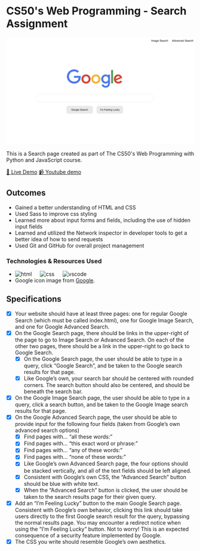 # CS50's Web Programming - Search Assignment

![Image](./img/screenshot.png)

This is a Search page created as part of The CS50's Web Programming with Python and JavaScript course.  

[🔗 Live Demo](https://ca-stella.github.io/cs50w-search/index.html)
[📹 Youtube demo](https://www.youtube.com/watch?v=5gfoFeNugxg)

## Outcomes
- Gained a better understanding of HTML and CSS
- Used Sass to improve css styling 
- Learned more about input forms and fields, including the use of hidden input fields
- Learned and utilized the Network inspector in developer tools to get a better idea of how to send requests
- Used Git and GitHub for overall project management

### Technologies & Resources Used
- <img src="https://cdn.jsdelivr.net/gh/devicons/devicon/icons/html5/html5-original.svg" alt="html" width="30" height="30"/> &emsp; <img src="https://cdn.jsdelivr.net/gh/devicons/devicon/icons/css3/css3-original.svg" alt="css" width="30" height="30"/> &emsp; <img src="https://cdn.jsdelivr.net/gh/devicons/devicon/icons/vscode/vscode-original.svg" alt="vscode" width="30" height="30"/> 
- Google icon image from <a href="https://google.com">Google</a>. 

## Specifications 
- [x] Your website should have at least three pages: one for regular Google Search (which must be called index.html), one for Google Image Search, and one for Google Advanced Search.
- [x] On the Google Search page, there should be links in the upper-right of the page to go to Image Search or Advanced Search. On each of the other two pages, there should be a link in the upper-right to go back to Google Search.
	- [x] On the Google Search page, the user should be able to type in a query, click “Google Search”, and be taken to the Google search results for that page.
	- [x] Like Google’s own, your search bar should be centered with rounded corners. The search button should also be centered, and should be beneath the search bar.
- [x] On the Google Image Search page, the user should be able to type in a query, click a search button, and be taken to the Google Image search results for that page.
- [x] On the Google Advanced Search page, the user should be able to provide input for the following four fields (taken from Google’s own advanced search options)
	- [x] Find pages with… “all these words:”
	- [x] Find pages with… “this exact word or phrase:”
	- [x] Find pages with… “any of these words:”
	- [x] Find pages with… “none of these words:”
	- [x] Like Google’s own Advanced Search page, the four options should be stacked vertically, and all of the text fields should be left aligned.
	- [x] Consistent with Google’s own CSS, the “Advanced Search” button should be blue with white text.
	- [x] When the “Advanced Search” button is clicked, the user should be taken to the search results page for their given query.
- [x] Add an “I’m Feeling Lucky” button to the main Google Search page. Consistent with Google’s own behavior, clicking this link should take users directly to the first Google search result for the query, bypassing the normal results page. You may encounter a redirect notice when using the “I’m Feeling Lucky” button. Not to worry! This is an expected consequence of a security feature implemented by Google.
- [x] The CSS you write should resemble Google’s own aesthetics.

